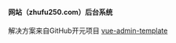 #### 网站（zhufu250.com）后台系统 
解决方案来自GitHub开元项目 [vue-admin-template](http://panjiachen.github.io/vue-admin-template)

